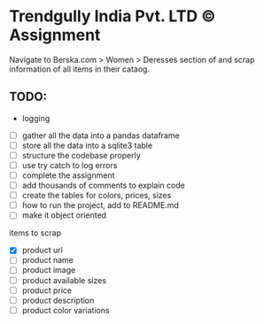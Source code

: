 # Trendgully India Pvt. LTD &copy; Assignment

Navigate to Berska.com > Women > Deresses section of  and scrap information of all items in their cataog.
## TODO:
- logging
- [ ] gather all the data into a pandas dataframe
- [ ] store all the data into a sqlite3 table
- [ ] structure the codebase properly
- [ ] use try catch to log errors
- [ ] complete the assignment
- [ ] add thousands of comments to explain code
- [ ] create the tables for colors, prices, sizes
- [ ] how to run the project, add to README.md
- [ ] make it object oriented

items to scrap
- [x] product url
- [ ] product name
- [ ] product image
- [ ] product available sizes
- [ ] product price
- [ ] product description
- [ ] product color variations
